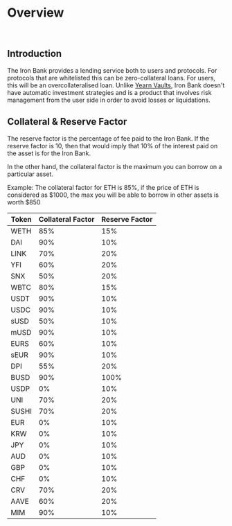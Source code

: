# Overview

&nbsp;

## Introduction

The Iron Bank provides a lending service both to users and protocols. For protocols that are whitelisted this can be zero-collateral loans. For users, this will be an overcollateralised loan. Unlike [Yearn Vaults](https://docs.yearn.finance/getting-started/products/yvaults/overview), Iron Bank doesn't have automatic investment strategies and is a product that involves risk management from the user side in order to avoid losses or liquidations.

## Collateral & Reserve Factor

The reserve factor is the percentage of fee paid to the Iron Bank. If the reserve factor is 10, then that would imply that 10% of the interest paid on the asset is for the Iron Bank.

In the other hand, the collateral factor is the maximum you can borrow on a particular asset.

Example: The collateral factor for ETH is 85%, if the price of ETH is considered as $1000, the max you will be able to borrow in other assets is worth $850

| Token     | Collateral Factor | Reserve Factor |
| --------- | ----------------- | -------------- |
| WETH      | 85%               | 15%            |
| DAI       | 90%               | 10%            |
| LINK      | 70%               | 20%            |
| YFI       | 60%               | 20%            |
| SNX       | 50%               | 20%            |
| WBTC      | 80%               | 15%            |
| USDT      | 90%               | 10%            |
| USDC      | 90%               | 10%            |
| sUSD      | 50%               | 10%            |
| mUSD      | 90%               | 10%            |
| EURS      | 60%               | 10%            |
| sEUR      | 90%               | 10%            |
| DPI       | 55%               | 20%            |
| BUSD      | 90%               | 100%           |
| USDP      | 0%                | 10%            |
| UNI       | 70%               | 20%            |
| SUSHI     | 70%               | 20%            |
| EUR       | 0%                | 10%            |
| KRW       | 0%                | 10%            |
| JPY       | 0%                | 10%            |
| AUD       | 0%                | 10%            |
| GBP       | 0%                | 10%            |
| CHF       | 0%                | 10%            |
| CRV       | 70%               | 20%            |
| AAVE      | 60%               | 20%            |
| MIM       | 90%               | 10%            |
